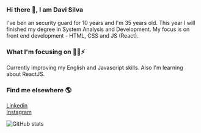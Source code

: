 ### Hi there 👋, I am Davi Silva
I've ben an security guard for 10 years and I'm 35 years old. This year I will finished my degree in
System Analysis and Development. My focus is on front end development - HTML, CSS and JS (React).

### What I'm focusing on  🧑‍💻⚡️

Currently improving my English and Javascript skills. Also I'm learning about ReactJS.

### Find me elsewhere  🌎
[Linkedin](https://www.linkedin.com/in/davisilva85/) <br/>
[Instagram](https://www.instagram.com/davisilva85/)


![GitHub stats](https://github-readme-stats.vercel.app/api?username=davi1985&show_icons=true)  

